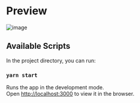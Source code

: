 # Preview

![image](https://user-images.githubusercontent.com/48893824/132571703-5bb346a8-fed1-4995-bdc6-cbbd158f5d43.png)

## Available Scripts

In the project directory, you can run:

### `yarn start`

Runs the app in the development mode.\
Open [http://localhost:3000](http://localhost:3000) to view it in the browser.
